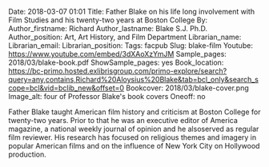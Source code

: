 Date: 2018-03-07 01:01
Title: Father Blake on his life long involvement with Film Studies and his twenty-two years at Boston College
By:
Author_firstname: Richard 
Author_lastname: Blake S.J. Ph.D.
Author_position: Art​,​ Art History, and Film Department
Librarian_name:
Librarian_email: 
Librarian_position: 
Tags: facpub
Slug: blake-film
Youtube: https://www.youtube.com/embed/3dXAoXzYmJM
Sample_pages: 2018/03/blake-book.pdf
ShowSample_pages: yes
Book_location: https://bc-primo.hosted.exlibrisgroup.com/primo-explore/search?query=any,contains,Richard%20Aloysius%20Blake&tab=bcl_only&search_scope=bcl&vid=bclib_new&offset=0
Bookcover: 2018/03/blake-cover.png
Image_alt: four of Professor Blake's book covers
Oneoff: no

Father Blake t​aught American film history and criticism​ at Boston College for twenty-two years​. Prior to that he was ​an executive editor of America magazine, a national weekly journal of opinion​ and he ​also ​served as regular film reviewer. His research has focused on religious themes and imagery in popular American films and on the influence of New York City on Hollywood production. 

<style>

.facpub h3 {
margin-bottom: 10px;
text-transform: none !important;
}

</style>